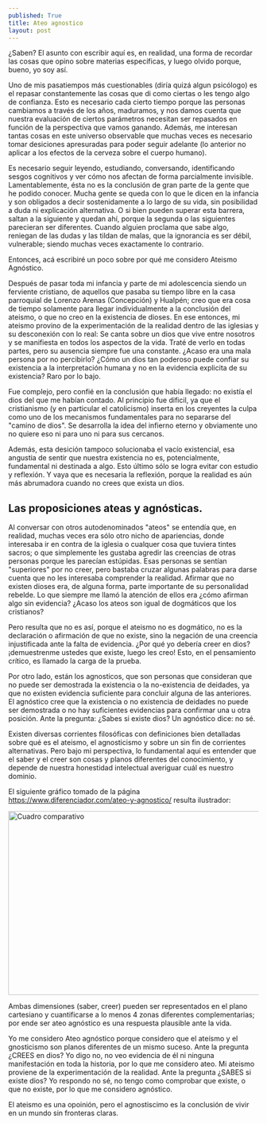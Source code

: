 ```yaml
---
published: True
title: Ateo agnostico
layout: post
---
```


¿Saben? El asunto con escribir aquí es, en realidad, una forma de recordar las cosas que opino sobre materias específicas, y luego olvido porque, bueno, yo soy así.

Uno de mis pasatiempos más cuestionables (diría quizá algun psicólogo) es el repasar constantemente las cosas que di como ciertas o les tengo algo de confianza. Esto es necesario cada cierto tiempo porque las personas cambiamos a través de los años, maduramos, y nos damos cuenta que nuestra evaluación de ciertos parámetros necesitan ser repasados en función de la perspectiva que vamos ganando. Además, me interesan tantas cosas en este universo observable que muchas veces es necesario tomar desiciones apresuradas para poder seguir adelante (lo anterior no aplicar a los efectos de la cerveza sobre el cuerpo humano). 

Es necesario seguir leyendo, estudiando, conversando, identificando sesgos cognitivos y ver cómo nos afectan de forma parcialmente invisible. Lamentablemente, ésta no es la conclusión de gran parte de la gente que he podido conocer. Mucha gente se queda con lo que le dicen en la infancia y son obligados a decir sostenidamente a lo largo de su vida, sin posibilidad a duda ni explicación alternativa. O si bien pueden superar esta barrera, saltan a la siguiente y quedan ahí, porque la segunda o las siguientes parecieran ser diferentes. Cuando alguien proclama que sabe algo, reniegan de las dudas y las tildan de malas, que la ignorancia es ser débil, vulnerable; siendo muchas veces exactamente lo contrario. 

Entonces, acá escribiré un poco sobre por qué me considero Ateismo Agnóstico. 

Después de pasar toda mi infancia y parte de mi adolescencia siendo un ferviente cristiano, de aquellos que pasaba su tiempo libre en la casa parroquial de Lorenzo Arenas (Concepción) y Hualpén; creo que era cosa de tiempo solamente para llegar individualmente a la conclusión del ateismo, o que no creo en la existencia de dioses. En ese entonces, mi ateismo provino de la experimentación de la realidad dentro de las iglesias y su desconexión con lo real: Se canta sobre un dios que vive entre nosotros y se manifiesta en todos los aspectos de la vida. Traté de verlo en todas partes, pero su ausencia siempre fue una constante. ¿Acaso era una mala persona por no percibirlo? ¿Cómo un dios tan poderoso puede confiar su existencia a la interpretación humana y no en la evidencia explicita de su existencia? Raro por lo bajo. 

Fue complejo, pero confié en la conclusión que había llegado: no existía el dios del que me habían contado. Al principio fue dificil, ya que el cristianismo (y en particular el catolicismo) inserta en los creyentes la culpa como uno de los mecanismos fundamentales para no separarse del "camino de dios". Se desarrolla la idea del infierno eterno y obviamente uno no quiere eso ni para uno ni para sus cercanos. 

Además, esta desición tampoco solucionaba el vacío existencial, esa angustia de sentir que nuestra existencia no es, potencialmente, fundamental ni destinada a algo. Esto último sólo se logra evitar con estudio y reflexión. Y vaya que es necesaria la reflexión, porque la realidad es aún más abrumadora cuando no crees que exista un dios.

## Las proposiciones ateas y agnósticas.

Al conversar con otros autodenominados "ateos" se entendía que, en realidad, muchas veces era sólo otro nicho de apariencias, donde interesaba ir en contra de la iglesia o cualquer cosa que tuviera tintes sacros; o que simplemente les gustaba agredir las creencias de otras personas porque les parecían estúpidas. Esas personas se sentían "superiores" por no creer, pero bastaba cruzar algunas palabras para darse cuenta que no les interesaba comprender la realidad. Afirmar que no existen dioses era, de alguna forma, parte importante de su personalidad rebelde. Lo que siempre me llamó la atención de ellos era ¿cómo afirman algo sin evidencia? ¿Acaso los ateos son igual de dogmáticos que los cristianos? 

Pero resulta que no es así, porque el ateismo no es dogmático, no es la declaración o afirmación de que no existe, sino la negación de una creencia injustificada ante la falta de evidencia. ¿Por qué yo debería creer en dios? ¡demuestrenme ustedes que existe, luego les creo! Esto, en el pensamiento crítico, es llamado la carga de la prueba.

Por otro lado, están los agnosticos, que son personas que consideran que no puede ser demostrada la existencia o la no-existencia de deidades, ya que no existen evidencia suficiente para concluir alguna de las anteriores. El agnóstico cree que la existencia o no existencia de deidades no puede ser demostrada o no hay suficientes evidencias para confirmar una u otra posición. Ante la pregunta: ¿Sabes si existe dios? Un agnóstico dice: no sé. 

Existen diversas corrientes filosóficas con definiciones bien detalladas sobre qué es el ateismo, el agnosticismo y sobre un sin fin de corrientes alternativas. Pero bajo mi perspectiva, lo fundamental aquí es entender que el saber y el creer son cosas y planos diferentes del conocimiento, y depende de nuestra honestidad intelectual averiguar cuál es nuestro dominio.   

El siguiente gráfico tomado de la página https://www.diferenciador.com/ateo-y-agnostico/ resulta ilustrador:

<img src="https://cdn.diferenciador.com/imagenes/ateo-agnostico2-cke.jpg" alt="Cuadro comparativo"  width="700" height="370" /> 

Ambas dimensiones (saber, creer) pueden ser representados en el plano cartesiano y cuantificarse a lo menos 4 zonas diferentes complementarias; por ende ser ateo agnóstico es una respuesta plausible ante la vida. 

Yo me considero Ateo agnóstico porque considero que el ateísmo y el gnosticismo son planos diferentes de un mismo suceso. Ante la pregunta ¿CREES en dios? Yo digo no, no veo evidencia de él ni ninguna manifestación en toda la historia, por lo que me considero ateo. Mi ateismo proviene de la experimentación de la realidad. Ante la pregunta ¿SABES si existe dios? Yo respondo no sé, no tengo como comprobar que existe, o que no existe, por lo que me considero agnóstico. 

El ateismo es una opoinión, pero el agnostiscimo es la conclusión de vivir en un mundo sin fronteras claras. 